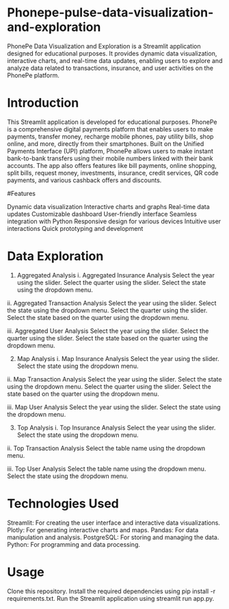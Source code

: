 # Phonepe-pulse-data-visualization-and-exploration
PhonePe Data Visualization and Exploration is a Streamlit application designed for educational purposes. It provides dynamic data visualization, interactive charts, and real-time data updates, enabling users to explore and analyze data related to transactions, insurance, and user activities on the PhonePe platform.

# Introduction

This Streamlit application is developed for educational purposes. PhonePe is a comprehensive digital payments platform that enables users to make payments, transfer money, recharge mobile phones, pay utility bills, shop online, and more, directly from their smartphones. Built on the Unified Payments Interface (UPI) platform, PhonePe allows users to make instant bank-to-bank transfers using their mobile numbers linked with their bank accounts. The app also offers features like bill payments, online shopping, split bills, request money, investments, insurance, credit services, QR code payments, and various cashback offers and discounts.

#Features

Dynamic data visualization
Interactive charts and graphs
Real-time data updates
Customizable dashboard
User-friendly interface
Seamless integration with Python
Responsive design for various devices
Intuitive user interactions
Quick prototyping and development

# Data Exploration

1. Aggregated Analysis
i. Aggregated Insurance Analysis
Select the year using the slider.
Select the quarter using the slider.
Select the state using the dropdown menu.

ii. Aggregated Transaction Analysis
Select the year using the slider.
Select the state using the dropdown menu.
Select the quarter using the slider.
Select the state based on the quarter using the dropdown menu.

iii. Aggregated User Analysis
Select the year using the slider.
Select the quarter using the slider.
Select the state based on the quarter using the dropdown menu.

2. Map Analysis
i. Map Insurance Analysis
Select the year using the slider.
Select the state using the dropdown menu.

ii. Map Transaction Analysis
Select the year using the slider.
Select the state using the dropdown menu.
Select the quarter using the slider.
Select the state based on the quarter using the dropdown menu.

iii. Map User Analysis
Select the year using the slider.
Select the state using the dropdown menu.

3. Top Analysis
i. Top Insurance Analysis
Select the year using the slider.
Select the state using the dropdown menu.

ii. Top Transaction Analysis
Select the table name using the dropdown menu.

iii. Top User Analysis
Select the table name using the dropdown menu.
Select the state using the dropdown menu.

# Technologies Used
Streamlit: For creating the user interface and interactive data visualizations.
Plotly: For generating interactive charts and maps.
Pandas: For data manipulation and analysis.
PostgreSQL: For storing and managing the data.
Python: For programming and data processing.

# Usage
Clone this repository.
Install the required dependencies using pip install -r requirements.txt.
Run the Streamlit application using streamlit run app.py.
